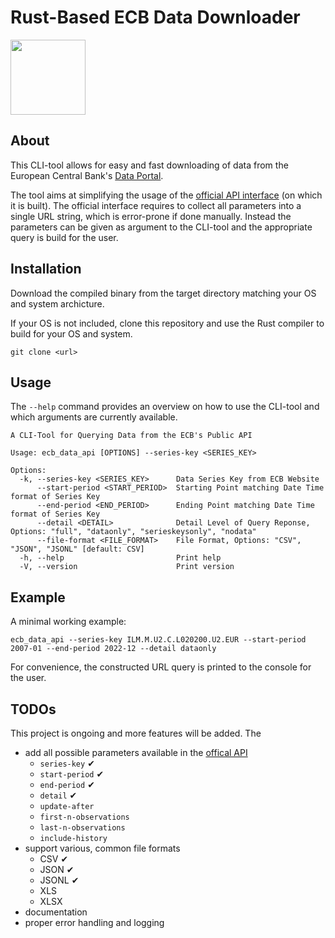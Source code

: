 # Rust-Based ECB Data Downloader
<img src="https://www.ecb.europa.eu/shared/img/logo/logo_only.svg"  width="120">

## About 
This CLI-tool allows for easy and fast downloading of data from the European Central Bank's [Data Portal](https://data.ecb.europa.eu/help/data/overview).

The tool aims at simplifying the usage of the [official API interface](https://data.ecb.europa.eu/help/api/data) (on which it is built). The official interface requires to collect all parameters into a single URL string, which is error-prone if done manually. Instead the parameters can be given as argument to the CLI-tool and the appropriate query is build for the user.

## Installation
Download the compiled binary from the target directory matching your OS and system archicture.

If your OS is not included, clone this repository and use the Rust compiler to build for your OS and system.

```
git clone <url>
```

## Usage
The `--help` command provides an overview on how to use the CLI-tool and which arguments are currently available.

```
A CLI-Tool for Querying Data from the ECB's Public API

Usage: ecb_data_api [OPTIONS] --series-key <SERIES_KEY>

Options:
  -k, --series-key <SERIES_KEY>      Data Series Key from ECB Website
      --start-period <START_PERIOD>  Starting Point matching Date Time format of Series Key
      --end-period <END_PERIOD>      Ending Point matching Date Time format of Series Key
      --detail <DETAIL>              Detail Level of Query Reponse, Options: "full", "dataonly", "serieskeysonly", "nodata"
      --file-format <FILE_FORMAT>    File Format, Options: "CSV", "JSON", "JSONL" [default: CSV]
  -h, --help                         Print help
  -V, --version                      Print version
```

## Example
A minimal working example:
```
ecb_data_api --series-key ILM.M.U2.C.L020200.U2.EUR --start-period 2007-01 --end-period 2022-12 --detail dataonly
```

For convenience, the constructed URL query is printed to the console for the user. 

## TODOs
This project is ongoing and more features will be added. The 
* add all possible parameters available in the [offical API](https://data.ecb.europa.eu/help/api/data)
    * `series-key` ✔
    * `start-period` ✔
    * `end-period` ✔
    * `detail` ✔
    * `update-after`
    * `first-n-observations`
    * `last-n-observations`
    * `include-history`
* support various, common file formats
    * CSV ✔
    * JSON ✔
    * JSONL ✔
    * XLS
    * XLSX
* documentation
* proper error handling and logging

